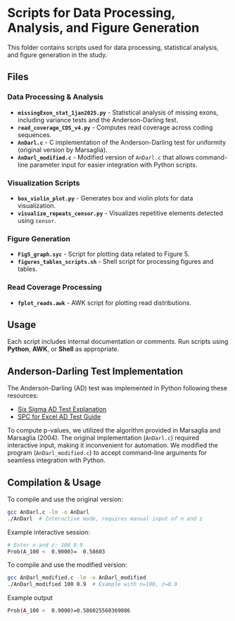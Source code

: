 # Scripts for Data Processing, Analysis, and Figure Generation

This folder contains scripts used for data processing, statistical analysis, and figure generation in the study.

## Files

### Data Processing & Analysis
- **`missingExon_stat_1jan2025.py`**  - Statistical analysis of missing exons, including variance tests and the Anderson-Darling test.
- **`read_coverage_CDS_v4.py`** - Computes read coverage across coding sequences.
- **`AnDarl.c`** - C implementation of the Anderson-Darling test for uniformity (original version by Marsaglia).
- **`AnDarl_modified.c`** - Modified version of `AnDarl.c` that allows command-line parameter input for easier integration with Python scripts.

### Visualization Scripts
- **`box_violin_plot.py`**  - Generates box and violin plots for data visualization.
- **`visualize_repeats_censor.py`**  - Visualizes repetitive elements detected using `censor`.

### Figure Generation
- **`Fig5_graph.syc`**  - Script for plotting data related to Figure 5.
- **`figures_tables_scripts.sh`**  - Shell script for processing figures and tables.

### Read Coverage Processing
- **`fplot_reads.awk`**  - AWK script for plotting read distributions.

## Usage

Each script includes internal documentation or comments. Run scripts using **Python**, **AWK**, or **Shell** as appropriate.

## Anderson-Darling Test Implementation

The Anderson-Darling (AD) test was implemented in Python following these resources:

- [Six Sigma AD Test Explanation](https://www.6sigma.us/six-sigma-in-focus/anderson-darling-normality-test/)
- [SPC for Excel AD Test Guide](https://www.spcforexcel.com/knowledge/basic-statistics/anderson-darling-test-for-normality)

To compute p-values, we utilized the algorithm provided in Marsaglia and Marsaglia (2004). The original implementation (`AnDarl.c`) required interactive input, making it inconvenient for automation. We modified the program (`AnDarl_modified.c`) to accept command-line arguments for seamless integration with Python.

## Compilation & Usage

To compile and use the original version:

```bash
gcc AnDarl.c -lm -o AnDarl
./AnDarl  # Interactive mode, requires manual input of n and z
```

Example interactive session:
```bash
# Enter n and z: 100 0.9
Prob(A_100 <  0.9000)=  0.58603
```

To compile and use the modified version:
```bash
gcc AnDarl_modified.c -lm -o AnDarl_modified
./AnDarl_modified 100 0.9  # Example with n=100, z=0.9
```

Example output
```bash
Prob(A_100 <  0.9000)=0.586025560369086
```
